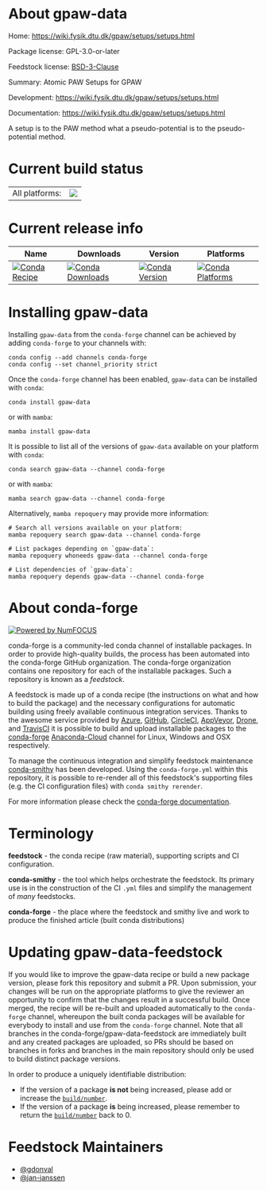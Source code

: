 About gpaw-data
===============

Home: https://wiki.fysik.dtu.dk/gpaw/setups/setups.html

Package license: GPL-3.0-or-later

Feedstock license: [BSD-3-Clause](https://github.com/conda-forge/gpaw-data-feedstock/blob/main/LICENSE.txt)

Summary: Atomic PAW Setups for GPAW

Development: https://wiki.fysik.dtu.dk/gpaw/setups/setups.html

Documentation: https://wiki.fysik.dtu.dk/gpaw/setups/setups.html

A setup is to the PAW method what a pseudo-potential is to the
pseudo-potential method.


Current build status
====================


<table><tr><td>All platforms:</td>
    <td>
      <a href="https://dev.azure.com/conda-forge/feedstock-builds/_build/latest?definitionId=9874&branchName=main">
        <img src="https://dev.azure.com/conda-forge/feedstock-builds/_apis/build/status/gpaw-data-feedstock?branchName=main">
      </a>
    </td>
  </tr>
</table>

Current release info
====================

| Name | Downloads | Version | Platforms |
| --- | --- | --- | --- |
| [![Conda Recipe](https://img.shields.io/badge/recipe-gpaw--data-green.svg)](https://anaconda.org/conda-forge/gpaw-data) | [![Conda Downloads](https://img.shields.io/conda/dn/conda-forge/gpaw-data.svg)](https://anaconda.org/conda-forge/gpaw-data) | [![Conda Version](https://img.shields.io/conda/vn/conda-forge/gpaw-data.svg)](https://anaconda.org/conda-forge/gpaw-data) | [![Conda Platforms](https://img.shields.io/conda/pn/conda-forge/gpaw-data.svg)](https://anaconda.org/conda-forge/gpaw-data) |

Installing gpaw-data
====================

Installing `gpaw-data` from the `conda-forge` channel can be achieved by adding `conda-forge` to your channels with:

```
conda config --add channels conda-forge
conda config --set channel_priority strict
```

Once the `conda-forge` channel has been enabled, `gpaw-data` can be installed with `conda`:

```
conda install gpaw-data
```

or with `mamba`:

```
mamba install gpaw-data
```

It is possible to list all of the versions of `gpaw-data` available on your platform with `conda`:

```
conda search gpaw-data --channel conda-forge
```

or with `mamba`:

```
mamba search gpaw-data --channel conda-forge
```

Alternatively, `mamba repoquery` may provide more information:

```
# Search all versions available on your platform:
mamba repoquery search gpaw-data --channel conda-forge

# List packages depending on `gpaw-data`:
mamba repoquery whoneeds gpaw-data --channel conda-forge

# List dependencies of `gpaw-data`:
mamba repoquery depends gpaw-data --channel conda-forge
```


About conda-forge
=================

[![Powered by
NumFOCUS](https://img.shields.io/badge/powered%20by-NumFOCUS-orange.svg?style=flat&colorA=E1523D&colorB=007D8A)](https://numfocus.org)

conda-forge is a community-led conda channel of installable packages.
In order to provide high-quality builds, the process has been automated into the
conda-forge GitHub organization. The conda-forge organization contains one repository
for each of the installable packages. Such a repository is known as a *feedstock*.

A feedstock is made up of a conda recipe (the instructions on what and how to build
the package) and the necessary configurations for automatic building using freely
available continuous integration services. Thanks to the awesome service provided by
[Azure](https://azure.microsoft.com/en-us/services/devops/), [GitHub](https://github.com/),
[CircleCI](https://circleci.com/), [AppVeyor](https://www.appveyor.com/),
[Drone](https://cloud.drone.io/welcome), and [TravisCI](https://travis-ci.com/)
it is possible to build and upload installable packages to the
[conda-forge](https://anaconda.org/conda-forge) [Anaconda-Cloud](https://anaconda.org/)
channel for Linux, Windows and OSX respectively.

To manage the continuous integration and simplify feedstock maintenance
[conda-smithy](https://github.com/conda-forge/conda-smithy) has been developed.
Using the ``conda-forge.yml`` within this repository, it is possible to re-render all of
this feedstock's supporting files (e.g. the CI configuration files) with ``conda smithy rerender``.

For more information please check the [conda-forge documentation](https://conda-forge.org/docs/).

Terminology
===========

**feedstock** - the conda recipe (raw material), supporting scripts and CI configuration.

**conda-smithy** - the tool which helps orchestrate the feedstock.
                   Its primary use is in the construction of the CI ``.yml`` files
                   and simplify the management of *many* feedstocks.

**conda-forge** - the place where the feedstock and smithy live and work to
                  produce the finished article (built conda distributions)


Updating gpaw-data-feedstock
============================

If you would like to improve the gpaw-data recipe or build a new
package version, please fork this repository and submit a PR. Upon submission,
your changes will be run on the appropriate platforms to give the reviewer an
opportunity to confirm that the changes result in a successful build. Once
merged, the recipe will be re-built and uploaded automatically to the
`conda-forge` channel, whereupon the built conda packages will be available for
everybody to install and use from the `conda-forge` channel.
Note that all branches in the conda-forge/gpaw-data-feedstock are
immediately built and any created packages are uploaded, so PRs should be based
on branches in forks and branches in the main repository should only be used to
build distinct package versions.

In order to produce a uniquely identifiable distribution:
 * If the version of a package **is not** being increased, please add or increase
   the [``build/number``](https://docs.conda.io/projects/conda-build/en/latest/resources/define-metadata.html#build-number-and-string).
 * If the version of a package **is** being increased, please remember to return
   the [``build/number``](https://docs.conda.io/projects/conda-build/en/latest/resources/define-metadata.html#build-number-and-string)
   back to 0.

Feedstock Maintainers
=====================

* [@gdonval](https://github.com/gdonval/)
* [@jan-janssen](https://github.com/jan-janssen/)

